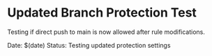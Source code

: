 # Updated Branch Protection Test

Testing if direct push to main is now allowed after rule modifications.

Date: $(date)
Status: Testing updated protection settings